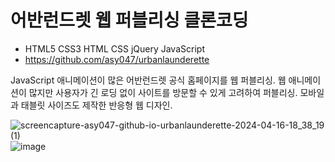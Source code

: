 # 어반런드렛 웹 퍼블리싱 클론코딩
- HTML5 CSS3 HTML CSS jQuery JavaScript
- https://github.com/asy047/urbanlaunderette


JavaScript 애니메이션이 많은 어반런드렛 공식 홈페이지를 웹 퍼블리싱.
웹 애니메이션이 많지만 사용자가 긴 로딩 없이 사이트를 방문할 수 있게 고려하여 퍼블리싱.
모바일과 태블릿 사이즈도 제작한 반응형 웹 디자인.

![screencapture-asy047-github-io-urbanlaunderette-2024-04-16-18_38_19 (1)](https://github.com/asy047/urbanlaunderette/assets/67266378/2908d960-abc0-43b5-b8d9-708b34508f19)
![image](https://github.com/asy047/urbanlaunderette/assets/67266378/466b0f27-f185-4a6a-a6fd-82186411208c)
